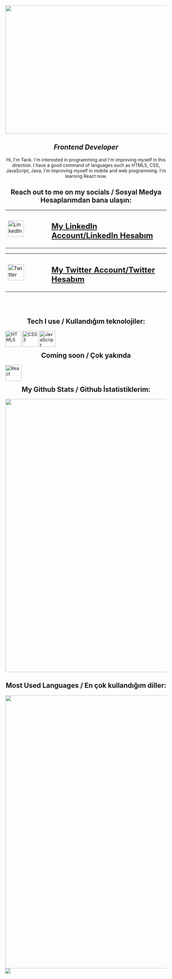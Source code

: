 <img src="https://media.giphy.com/media/WoD6JZnwap6s8/giphy.gif" width="1050" height="400" >

<h2 align="center" dir="auto"><i>Frontend Developer </i></h2>

<p align="center" dir="auto">
Hi, I'm Tarık. I'm interested in programming and I'm improving myself in this direction. I have a good command of languages such as HTML5, CSS, JavaScript, Java, I'm improving myself in mobile and web programming. I'm learning React now.
</p>


<h2 align="center" dir="auto"><b>Reach out to me on my socials / Sosyal Medya Hesaplarımdan bana ulaşın:</b></h2>

<table align="center" dir="auto" id="linkedin-table">
  <tr>
    <td style="width: 120px;">
      <a
      href="https://tr.linkedin.com/in/tar%C4%B1k-salur-157679236"
      title="TARIK SALUR"
      rel="noopener noreferrer"
      >
      <img src="https://cdn-icons-png.flaticon.com/512/145/145807.png" alt="LinkedIn" width="50"
      </a>
    </td>
    <td>
      <h2><b><a href="https://tr.linkedin.com/in/tar%C4%B1k-salur-157679236" rel="noopener noreferrer" title="TARIK SALUR">
          My LinkedIn Account/LinkedIn Hesabım
        </a></b></h2>
    </td>
</table>
<table align="center" dir="auto" id="twitter-table">
    <td style="width: 120px;">
      <a
      href="https://twitter.com/yaafatii"
      title="tarrİK"
      rel="noopener noreferrer"
      >
      <img src="https://cdn-icons-png.flaticon.com/512/3670/3670151.png" alt="Twitter" width="50"
      </a>
    </td>
    <td>
      <h2><b><a href="#" rel="noopener noreferrer" title="Fatii">
          My Twitter Account/Twitter Hesabım
        </a></b></h2>
    </td>
  </tr>
</table>


<br></br>

<h2 align="center" dir="auto"><b>Tech I use / Kullandığım teknolojiler:</b></h2>

<img align="left" dir="auto" src="https://raw.githubusercontent.com/danielcranney/readme-generator/main/public/icons/skills/html5-colored.svg" width="50" title="HTML5">
<img align="left" dir="auto" src="https://raw.githubusercontent.com/danielcranney/readme-generator/main/public/icons/skills/css3-colored.svg" width="50" title="CSS3">
<img align="left" dir="auto" src="https://raw.githubusercontent.com/danielcranney/readme-generator/main/public/icons/skills/javascript-colored.svg" width="50" title="JavaScript">


<br></br>

<h2 align="center" dir="auto"><b> Coming soon / Çok yakında </b></h2>
<img align="left" src="https://cdn-icons-png.flaticon.com/512/875/875209.png" width="50" title="React">

<br></br>

<h2 align="center" dir="auto"><b> My Github Stats / Github İstatistiklerim: </b></h2>
<img src = "https://github-readme-stats.vercel.app/api?username=Tariksalur&theme=radical&show_icons=true" width="850" >

<h2 align="center" dir="auto"><b> Most Used Languages / En çok kullandığım diller: </b></h2>
<img src = "https://github-readme-stats.vercel.app/api/top-langs/?username=Tariksalur&layout=compact" width="850">

<img align="center" src="https://komarev.com/ghpvc/?username=Tariksalur&color=green&style=flat-square&show=unique">


</div>

                                                                                         

<!--
**Tariksalur/Tariksalur** is a ✨ _special_ ✨ repository because its `README.md` (this file) appears on your GitHub profile.

Here are some ideas to get you started:

- 🔭 I’m currently working on ...
- 🌱 I’m currently learning ...
- 👯 I’m looking to collaborate on ...
- 🤔 I’m looking for help with ...
- 💬 Ask me about ...
- 📫 How to reach me: ...
- 😄 Pronouns: ...
- ⚡ Fun fact: ...
-->
